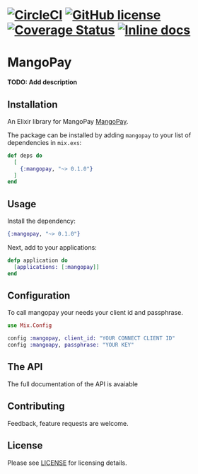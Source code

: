 # [![CircleCI](https://circleci.com/gh/Homologist/mangopay-elixir.svg?style=shield)](https://circleci.com/gh/Homologist/mangopay-elixir) [![GitHub license](https://img.shields.io/badge/license-MIT-blue.svg)](https://raw.githubusercontent.com/circleci/circleci-docs/master/LICENSE) [![Coverage Status](https://coveralls.io/repos/github/Homologist/mangopay-elixir/badge.svg?branch=master)](https://coveralls.io/github/Homologist/mangopay-elixir?branch=master) [![Inline docs](http://inch-ci.org/github/Homologist/mangopay-elixir.svg?branch=master)](http://inch-ci.org/github/Homologist/mangopay-elixir) 
# MangoPay

**TODO: Add description**

## Installation

An Elixir library for MangoPay [MangoPay](https://mangopay.com/).

The package can be installed by adding `mangopay` to your list of dependencies in `mix.exs`:

```elixir
def deps do
  [
    {:mangopay, "~> 0.1.0"}
  ]
end
```

## Usage

Install the dependency:

```ex
{:mangopay, "~> 0.1.0"}
```

Next, add to your applications:

```ex
defp application do
  [applications: [:mangopay]]
end
```

## Configuration

To call mangopay your needs your client id and passphrase.

```ex
use Mix.Config

config :mangopay, client_id: "YOUR CONNECT CLIENT ID"
config :mangoapy, passphrase: "YOUR KEY"
```

## The API
The full documentation of the API is avaiable

## Contributing

Feedback, feature requests are welcome.


## License

Please see [LICENSE](LICENSE) for licensing details.
